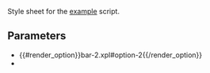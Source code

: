 <link rev="dp2:doc" href="bar-2.css"/>
<link rel="rdf:type" href="http://www.daisy.org/ns/pipeline/userdoc"/>

Style sheet for the [example](../../../../) script.

## Parameters

<ul>
<li>
{{#render_option}}bar-2.xpl#option-2{{/render_option}}
<li>
</ul>
